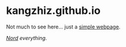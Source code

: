 # kangzhiz.github.io

Not much to see here... just a [simple webpage](https://www.kangzhiz.com).

*[Nord](https://www.nordtheme.com/) everything.*
